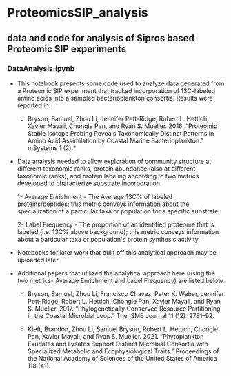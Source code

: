 # ProteomicsSIP_analysis

## data and code for analysis of Sipros based Proteomic SIP experiments

### DataAnalysis.ipynb
- This notebook presents some code used to analyze data generated from a Proteomic SIP experiment that tracked incorporation of 13C-labeled amino acids into a sampled bacterioplankton consortia. Results were reported in:

    - Bryson, Samuel, Zhou Li, Jennifer Pett-Ridge, Robert L. Hettich, Xavier Mayali, Chongle Pan, and Ryan S. Mueller. 2016. “Proteomic Stable Isotope Probing Reveals Taxonomically Distinct Patterns in Amino Acid Assimilation by Coastal Marine Bacterioplankton.” mSystems 1 (2).* 


- Data analysis needed to allow exploration of community structure at different taxonomic ranks, protein abundance (also at different taxonomic ranks), and protein labeling according to two metrics developed to characterize substrate incorporation.

    1- Average Enrichment - The Average 13C% of labeled proteins/peptides; this metric conveys information about the specialization of a particular taxa or population for a specific substrate.
    
    2- Label Frequency - The proportion of an identified proteome that is labeled (i.e. 13C% above background); this metric conveys information about a particular taxa or population's protein synthesis activity.



- Notebooks for later work that built off this analytical approach may be uploaded later


- Additional papers that utilized the analytical approach here (using the two metrics- Average Enrichment and Label Frequency) are listed below. 
    - Bryson, Samuel, Zhou Li, Francisco Chavez, Peter K. Weber, Jennifer Pett-Ridge, Robert L. Hettich, Chongle Pan, Xavier Mayali, and Ryan S. Mueller. 2017. “Phylogenetically Conserved Resource Partitioning in the Coastal Microbial Loop.” The ISME Journal 11 (12): 2781–92.

    - Kieft, Brandon, Zhou Li, Samuel Bryson, Robert L. Hettich, Chongle Pan, Xavier Mayali, and Ryan S. Mueller. 2021. “Phytoplankton Exudates and Lysates Support Distinct Microbial Consortia with Specialized Metabolic and Ecophysiological Traits.” Proceedings of the National Academy of Sciences of the United States of America 118 (41). 

